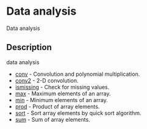 # Data analysis

Data analysis

## Description

data analysis

- [conv](conv.md) - Convolution and polynomial multiplication.
- [conv2](conv2.md) - 2-D convolution.
- [ismissing](ismissing.md) - Check for missing values.
- [max](max.md) - Maximum elements of an array.
- [min](min.md) - Minimum elements of an array.
- [prod](prod.md) - Product of array elements.
- [sort](sort.md) - Sort array elements by quick sort algorithm.
- [sum](sum.md) - Sum of array elements.
